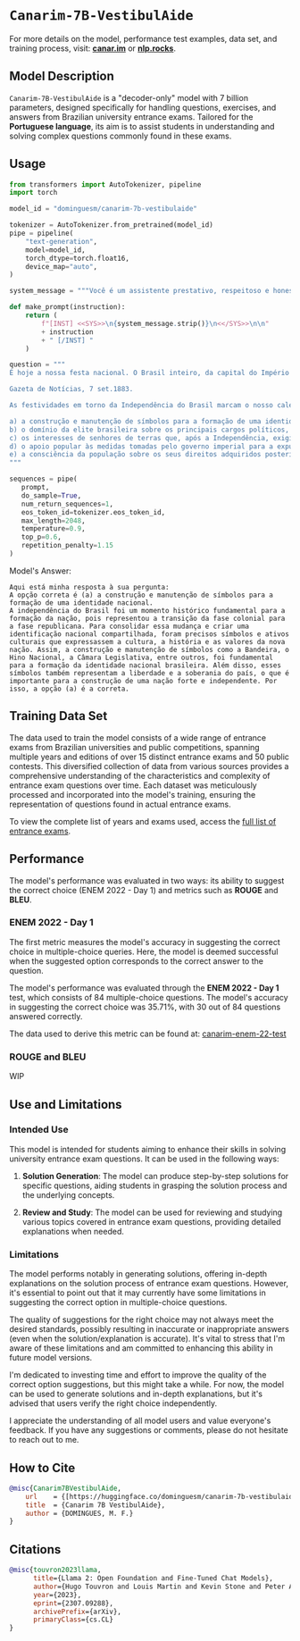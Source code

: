 # `Canarim-7B-VestibulAide`

For more details on the model, performance test examples, data set, and training process, visit: [**canar.im**](https://canar.im/) or [**nlp.rocks**](https://nlp.rocks/).

## Model Description

`Canarim-7B-VestibulAide` is a "decoder-only" model with 7 billion parameters, designed specifically for handling questions, exercises, and answers from Brazilian university entrance exams. Tailored for the **Portuguese language**, its aim is to assist students in understanding and solving complex questions commonly found in these exams.

## Usage

```python
from transformers import AutoTokenizer, pipeline
import torch

model_id = "dominguesm/canarim-7b-vestibulaide"

tokenizer = AutoTokenizer.from_pretrained(model_id)
pipe = pipeline(
    "text-generation",
    model=model_id,
    torch_dtype=torch.float16,
    device_map="auto",
)

system_message = """Você é um assistente prestativo, respeitoso e honesto, especializado na análise de questões de múltipla escolha, juntamente com a opção considerada correta que sempre responde as perguntas na lingua portugues (portugues). Você oferece uma resposta abrangente, detalhada e bem fundamentada, explicando por que a opção escolhida é a correta. Garanta a abordagem de todos os aspectos relevantes da questão e forneça uma justificativa sólida que exponha com clareza por que a opção selecionada é a resposta correta. Suas resoluções visam proporcionar um entendimento completo da questão, permitindo que os leitores compreendam plenamente o raciocínio subjacente à resposta correta."""

def make_prompt(instruction):
    return (
        f"[INST] <<SYS>>\n{system_message.strip()}\n<</SYS>>\n\n"
        + instruction
        + " [/INST] "
    )

question = """
É hoje a nossa festa nacional. O Brasil inteiro, da capital do Império à mais remota e insignificante de suas aldeolas, congrega-se unânime para comemorar o dia que o tirou dentre as nações dependentes para colocá-lo entre as nações soberanas, e entregou-lhes seus destinos, que até então haviam ficado a cargo de um povo estranho.

Gazeta de Notícias, 7 set.1883.

As festividades em torno da Independência do Brasil marcam o nosso calendário desde os anos imediatamente posteriores ao de setembro de 1822. Essa comemoração está diretamente relacionada com:

a) a construção e manutenção de símbolos para a formação de uma identidade nacional.
b) o domínio da elite brasileira sobre os principais cargos políticos, que se efetivou logo após 1822.
c) os interesses de senhores de terras que, após a Independência, exigiram a abolição da escravidão.
d) o apoio popular às medidas tomadas pelo governo imperial para a expulsão de estrangeiros do país.
e) a consciência da população sobre os seus direitos adquiridos posteriormente à transferência da Corte para o Rio de Janeiro.
"""

sequences = pipe(
   prompt,
   do_sample=True,
   num_return_sequences=1,
   eos_token_id=tokenizer.eos_token_id,
   max_length=2048,
   temperature=0.9,
   top_p=0.6,
   repetition_penalty=1.15
)

```

Model's Answer:

```
Aqui está minha resposta à sua pergunta:
A opção correta é (a) a construção e manutenção de símbolos para a formação de uma identidade nacional.
A independência do Brasil foi um momento histórico fundamental para a formação da nação, pois representou a transição da fase colonial para a fase republicana. Para consolidar essa mudança e criar uma identificação nacional compartilhada, foram precisos símbolos e ativos culturais que expressassem a cultura, a história e as valores da nova nação. Assim, a construção e manutenção de símbolos como a Bandeira, o Hino Nacional, a Câmara Legislativa, entre outros, foi fundamental para a formação da identidade nacional brasileira. Além disso, esses símbolos também representam a liberdade e a soberania do país, o que é importante para a construção de uma nação forte e independente. Por isso, a opção (a) é a correta.
```

## Training Data Set

The data used to train the model consists of a wide range of entrance exams from Brazilian universities and public competitions, spanning multiple years and editions of over 15 distinct entrance exams and 50 public contests. This diversified collection of data from various sources provides a comprehensive understanding of the characteristics and complexity of entrance exam questions over time. Each dataset was meticulously processed and incorporated into the model's training, ensuring the representation of questions found in actual entrance exams.

To view the complete list of years and exams used, access the [full list of entrance exams](https://canar.im/).

## Performance

The model's performance was evaluated in two ways: its ability to suggest the correct choice (ENEM 2022 - Day 1) and metrics such as **ROUGE** and **BLEU**.

### ENEM 2022 - Day 1

The first metric measures the model's accuracy in suggesting the correct choice in multiple-choice queries. Here, the model is deemed successful when the suggested option corresponds to the correct answer to the question.

The model's performance was evaluated through the **ENEM 2022 - Day 1** test, which consists of 84 multiple-choice questions. The model's accuracy in suggesting the correct choice was 35.71%, with 30 out of 84 questions answered correctly.

The data used to derive this metric can be found at: [canarim-enem-22-test](https://huggingface.co/datasets/dominguesm/canarim-enem2022-tests)

### ROUGE and BLEU

WIP

## Use and Limitations

### Intended Use

This model is intended for students aiming to enhance their skills in solving university entrance exam questions. It can be used in the following ways:

1. **Solution Generation**: The model can produce step-by-step solutions for specific questions, aiding students in grasping the solution process and the underlying concepts.

2. **Review and Study**: The model can be used for reviewing and studying various topics covered in entrance exam questions, providing detailed explanations when needed.

### Limitations

The model performs notably in generating solutions, offering in-depth explanations on the solution process of entrance exam questions. However, it's essential to point out that it may currently have some limitations in suggesting the correct option in multiple-choice questions.

The quality of suggestions for the right choice may not always meet the desired standards, possibly resulting in inaccurate or inappropriate answers (even when the solution/explanation is accurate). It's vital to stress that I'm aware of these limitations and am committed to enhancing this ability in future model versions.

I'm dedicated to investing time and effort to improve the quality of the correct option suggestions, but this might take a while. For now, the model can be used to generate solutions and in-depth explanations, but it's advised that users verify the right choice independently.

I appreciate the understanding of all model users and value everyone's feedback. If you have any suggestions or comments, please do not hesitate to reach out to me.

## How to Cite

```bibtex
@misc{Canarim7BVestibulAide,
    url    = {[https://huggingface.co/dominguesm/canarim-7b-vestibulaide](https://huggingface.co/dominguesm/canarim-7b-vestibulaide)},
    title  = {Canarim 7B VestibulAide},
    author = {DOMINGUES, M. F.}
}
```

## Citations

```bibtex
@misc{touvron2023llama,
      title={Llama 2: Open Foundation and Fine-Tuned Chat Models},
      author={Hugo Touvron and Louis Martin and Kevin Stone and Peter Albert and Amjad Almahairi and Yasmine Babaei and Nikolay Bashlykov and Soumya Batra and Prajjwal Bhargava and Shruti Bhosale and Dan Bikel and Lukas Blecher and Cristian Canton Ferrer and Moya Chen and Guillem Cucurull and David Esiobu and Jude Fernandes and Jeremy Fu and Wenyin Fu and Brian Fuller and Cynthia Gao and Vedanuj Goswami and Naman Goyal and Anthony Hartshorn and Saghar Hosseini and Rui Hou and Hakan Inan and Marcin Kardas and Viktor Kerkez and Madian Khabsa and Isabel Kloumann and Artem Korenev and Punit Singh Koura and Marie-Anne Lachaux and Thibaut Lavril and Jenya Lee and Diana Liskovich and Yinghai Lu and Yuning Mao and Xavier Martinet and Todor Mihaylov and Pushkar Mishra and Igor Molybog and Yixin Nie and Andrew Poulton and Jeremy Reizenstein and Rashi Rungta and Kalyan Saladi and Alan Schelten and Ruan Silva and Eric Michael Smith and Ranjan Subramanian and Xiaoqing Ellen Tan and Binh Tang and Ross Taylor and Adina Williams and Jian Xiang Kuan and Puxin Xu and Zheng Yan and Iliyan Zarov and Yuchen Zhang and Angela Fan and Melanie Kambadur and Sharan Narang and Aurelien Rodriguez and Robert Stojnic and Sergey Edunov and Thomas Scialom},
      year={2023},
      eprint={2307.09288},
      archivePrefix={arXiv},
      primaryClass={cs.CL}
}
```
